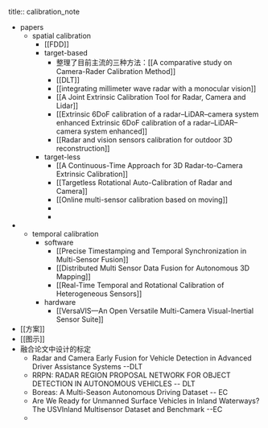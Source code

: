 title:: calibration_note

- papers
	- spatial calibration
		- [[FDD]]
		- target-based
			- 整理了目前主流的三种方法：[[A comparative study on Camera-Rader Calibration Method]]
			- [[DLT]]
			- [[integrating millimeter wave radar with a monocular vision]]
			- [[A Joint Extrinsic Calibration Tool for Radar, Camera and Lidar]]
			- [[Extrinsic 6DoF calibration of a radar–LiDAR–camera system enhanced Extrinsic 6DoF calibration of a radar–LiDAR–camera system enhanced]]
			- [[Radar and vision sensors calibration for outdoor 3D reconstruction]]
		- target-less
			- [[A Continuous-Time Approach for 3D Radar-to-Camera Extrinsic Calibration]]
			- [[Targetless Rotational Auto-Calibration of Radar and Camera]]
			- [[Online multi-sensor calibration based on moving]]
			-
			-
-
	- temporal calibration
		- software
			- [[Precise Timestamping and Temporal Synchronization in Multi-Sensor Fusion]]
			- [[Distributed Multi Sensor Data Fusion for Autonomous 3D Mapping]]
			- [[Real-Time Temporal and Rotational Calibration of Heterogeneous Sensors]]
		- hardware
			- [[VersaVIS—An Open Versatile Multi-Camera Visual-Inertial Sensor Suite]]
- [[方案]]
- [[图示]]
- 融合论文中设计的标定
	- Radar and Camera Early Fusion for Vehicle Detection in Advanced Driver Assistance Systems --DLT
	- RRPN: RADAR REGION PROPOSAL NETWORK FOR OBJECT DETECTION IN AUTONOMOUS VEHICLES -- DLT
	- Boreas: A Multi-Season Autonomous Driving Dataset -- EC
	- Are We Ready for Unmanned Surface Vehicles in Inland Waterways? The USVInland Multisensor Dataset and Benchmark --EC
	-